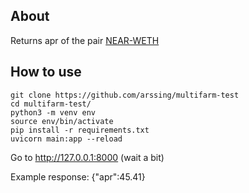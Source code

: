 ## About
Returns apr of the pair [NEAR-WETH](https://vfat.tools/aurora/auroraswap/)
## How to use
```shell
git clone https://github.com/arssing/multifarm-test
cd multifarm-test/
python3 -m venv env
source env/bin/activate
pip install -r requirements.txt
uvicorn main:app --reload
```

Go to http://127.0.0.1:8000 (wait a bit)

Example response:
{"apr":45.41}

